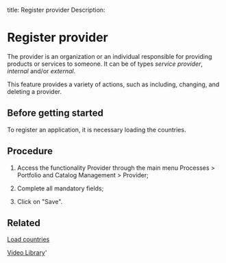 title: Register provider
Description: 
# Register provider

The provider is an organization or an individual responsible for providing products or services to someone. It can be of types *service provider*, *internal* and/or *external*.

This feature provides a variety of actions, such as including, changing, and deleting a provider.

Before getting started
--------------------------

To register an application, it is necessary loading the countries.

Procedure
-------------

1.  Access the functionality Provider through the main menu Processes \>
    Portfolio and Catalog Management \> Provider;

2.  Complete all mandatory fields;

3.  Click on "Save".

Related
-------

[Load countries](/en-us/citsmart-platform-9/platform-administration/region-and-language/load-countries.html)


<i class='fa fa-youtube-play  fa-2x' style='color:#97ce17;vertical-align: middle;'> </i> [Video Library](https://www.youtube.com/playlist?list=PLB5qK2uzf2RPsG8HdkE7qEHB39yEI_T8y)'

<!-- !!! tip "About"

    <b>Product/Version:</b> CITSmart | 9.00 &nbsp;&nbsp;
    <b>Updated:</b>01/03/2019 - Anna Martins

